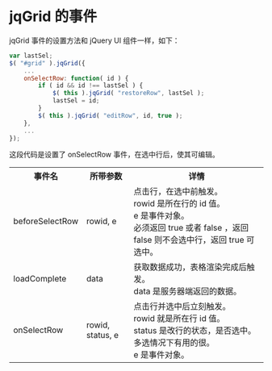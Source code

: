 # jqGrid 的事件

jqGrid 事件的设置方法和 jQuery UI 组件一样，如下：

```js
var lastSel;
$( "#grid" ).jqGrid({
    ...
    onSelectRow: function( id ) { 
        if ( id && id !== lastSel ) { 
            $( this ).jqGrid( "restoreRow", lastSel ); 
            lastSel = id; 
        } 
        $( this ).jqGrid( "editRow", id, true ); 
    },
    ...
});
```

这段代码是设置了 onSelectRow 事件，在选中行后，使其可编辑。

<table>
    <tr>
        <th>事件名</th>
        <th>所带参数</th>
        <th>详情</th>
    </tr>
    <tr>
        <td>beforeSelectRow</td>
        <td>rowid, e</td>
        <td>
            点击行，在选中前触发。 <br />
            rowid 是所在行的 id 值。 <br />
            e 是事件对象。 <br />
            必须返回 true 或者 false ，返回 false 则不会选中行，返回 true 可选中。
        </td>
    </tr>
    <tr>
        <td>loadComplete</td>
        <td>data</td>
        <td>
            获取数据成功，表格渲染完成后触发。 <br />
            data 是服务器端返回的数据。
        </td>
    </tr>
    <tr>
        <td>onSelectRow</td>
        <td>rowid, status, e</td>
        <td>
            点击行并选中后立刻触发。 <br />
            rowid 就是所在行 id 值。 <br />
            status 是改行的状态，是否选中。多选情况下有用的很。 <br />
            e 是事件对象。
        </td>
    </tr>
</table>